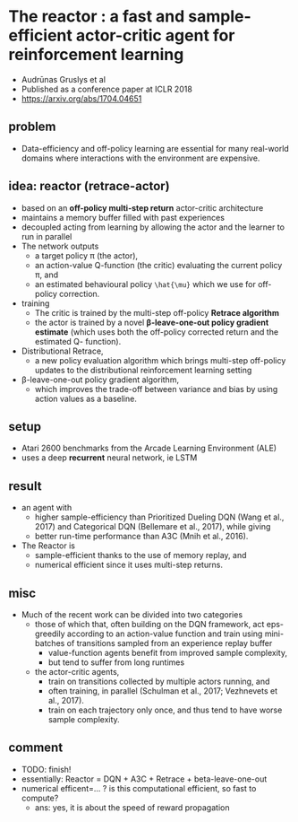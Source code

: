 # The reactor : a fast and sample-efficient actor-critic agent for reinforcement learning
* Audrūnas Gruslys et al
* Published as a conference paper at ICLR 2018
* https://arxiv.org/abs/1704.04651

## problem
* Data-efficiency and off-policy learning are essential for
  many real-world domains where interactions with the environment are expensive.

## idea: reactor (retrace-actor)
* based on an **off-policy multi-step return** actor-critic architecture
* maintains a memory buffer filled with past experiences
* decoupled acting from learning by allowing the actor and the learner to run in parallel
* The network outputs 
  * a target policy π (the actor), 
  * an action-value Q-function (the critic) evaluating the current policy π, and 
  * an estimated behavioural policy `\hat{\mu}` which we use for off-policy correction.
* training
  * The critic is trained by the multi-step off-policy **Retrace algorithm**
  * the actor is trained by a novel **β-leave-one-out policy gradient estimate**
    (which uses both the off-policy corrected return and the estimated Q- function).
* Distributional Retrace,
  * a new policy evaluation algorithm which brings multi-step off-policy updates to the
    distributional reinforcement learning setting
* β-leave-one-out policy gradient algorithm,
  * which improves the trade-off between variance and bias by using action values as a baseline.

## setup
* Atari 2600 benchmarks from the Arcade Learning Environment (ALE)
* uses a deep **recurrent** neural network, ie LSTM

## result
* an agent with
  * higher sample-efficiency than Prioritized Dueling DQN (Wang et al., 2017) and
    Categorical DQN (Bellemare et al., 2017), while giving
  * better run-time performance than A3C (Mnih et al., 2016).
* The Reactor is 
  * sample-efficient thanks to the use of memory replay, and 
  * numerical efficient since it uses multi-step returns.

## misc
* Much of the recent work can be divided into two categories
  * those of which that, often building on the DQN framework,
    act eps-greedily according to an action-value function and
    train using mini-batches of transitions sampled from an experience replay buffer
    * value-function agents benefit from improved sample complexity,
    * but tend to suffer from long runtimes
  * the actor-critic agents,
    * train on transitions collected by multiple actors running, and
    * often training, in parallel (Schulman et al., 2017; Vezhnevets et al., 2017).
    * train on each trajectory only once, and thus tend to have worse sample complexity.
    
 ## comment
 * TODO: finish!
 * essentially: Reactor = DQN + A3C + Retrace + beta-leave-one-out
 * numerical efficent=... ? is this computational efficient, so fast to compute?
   * ans: yes, it is about the speed of reward propagation
 
